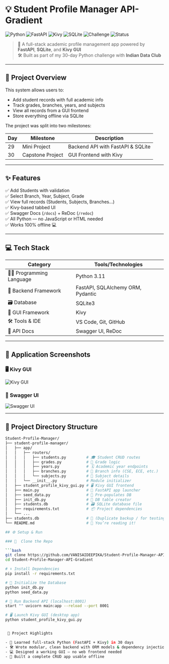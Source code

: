 # 💡 Student Profile Manager API-Gradient

![Python](https://img.shields.io/badge/Python-3.11-blue.svg)
![FastAPI](https://img.shields.io/badge/FastAPI-🚀-green)
![Kivy](https://img.shields.io/badge/Kivy-GUI-lightgrey)
![SQLite](https://img.shields.io/badge/Database-SQLite3-blue)
![Challenge](https://img.shields.io/badge/30DaysOfPython-COMPLETED-success)
![Status](https://img.shields.io/badge/Status-FINAL-blueviolet)

> 🌈 A full-stack academic profile management app powered by **FastAPI**, **SQLite**, and **Kivy GUI**  
> 🛠️ Built as part of my 30-day Python challenge with **Indian Data Club**

---

## 📌 Project Overview

This system allows users to:
- Add student records with full academic info
- Track grades, branches, years, and subjects
- View all records from a GUI frontend
- Store everything offline via SQLite

The project was split into two milestones:

| Day | Milestone        | Description                        |
|-----|------------------|------------------------------------|
| 29  | Mini Project     | Backend API with FastAPI & SQLite |
| 30  | Capstone Project | GUI Frontend with Kivy            |

---

## ✨ Features

✅ Add Students with validation  
✅ Select Branch, Year, Subject, Grade  
✅ View full records (Students, Subjects, Branches...)  
✅ Kivy-based tabbed UI  
✅ Swagger Docs (`/docs`) + ReDoc (`/redoc`)  
✅ All Python — no JavaScript or HTML needed  
✅ Works 100% offline 💻

---

## 💻 Tech Stack

| Category              | Tools/Technologies                            |
|-----------------------|-----------------------------------------------|
| 👩‍💻 Programming Language | Python 3.11                                   |
| 🧰 Backend Framework     | FastAPI, SQLAlchemy ORM, Pydantic             |
| 🗃️ Database              | SQLite3                                      |
| 🎨 GUI Framework         | Kivy                                         |
| 🛠️ Tools & IDE           | VS Code, Git, GitHub                         |
| 📘 API Docs              | Swagger UI, ReDoc                            |


---

## 📸 Application Screenshots

### 🖥️ Kivy GUI
![Kivy GUI](images/kivy_gui.png) 

### 📝 Swagger UI 
![Swagger UI](images/swagger_ui.png)





---
## 📁 Project Directory Structure

```bash
Student-Profile-Manager/
├── student-profile-manager/
│   ├── app/
│   │   ├── routers/
│   │   │   ├── students.py         # 🎓 Student CRUD routes
│   │   │   ├── grades.py           # 🧪 Grade logic
│   │   │   ├── years.py            # 🗓️ Academic year endpoints
│   │   │   ├── branches.py         # 🏫 Branch info (CSE, ECE, etc.)
│   │   │   └── subjects.py         # 📘 Subject details
│   │   └── __init__.py             # Module initializer
│   ├── student_profile_kivy_gui.py # 🖥️ Kivy GUI frontend
│   ├── main.py                     # 🚀 FastAPI app launcher
│   ├── seed_data.py                # 🌱 Pre-populates DB
│   ├── init_db.py                  # 🧱 DB table creator
│   ├── students.db                 # 🗃️ SQLite database file
│   ├── requirements.txt            # 📦 Project dependencies
│   └── ...
├── students.db                     # 🔁 (Duplicate backup / for testing)
└── README.md                       # 📄 You’re reading it!

## ⚙️ Setup & Run

### 🔁  Clone the Repo

```bash
git clone https://github.com/VANISAIDEEPIKA/Student-Profile-Manager-API-Gradient.git
cd Student-Profile-Manager-API-Gradient

# ⬇️ Install Dependencies
pip install -r requirements.txt

# 🧱 Initialize the Database
python init_db.py
python seed_data.py

# 🚀 Run Backend API (localhost:8001)
start "" uvicorn main:app --reload --port 8001

# 🖥️ Launch Kivy GUI (desktop app)
python student_profile_kivy_gui.py


 🌟 Project Highlights

- 🧠 Learned full-stack Python (FastAPI + Kivy) in 30 days  
- 🛠️ Wrote modular, clean backend with ORM models & dependency injection  
- 💻 Designed a working GUI — no web frontend needed  
- 🔗 Built a complete CRUD app usable offline  

